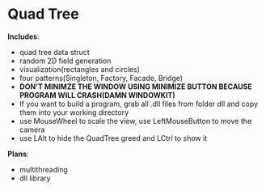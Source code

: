# Quad Tree

**Includes**:  
* quad tree data struct 
* random 2D field generation  
* visualization(rectangles and circles)  
* four patterns(Singleton, Factory, Facade, Bridge)   
* **DON'T MINIMZE THE WINDOW USING MINIMIZE BUTTON BECAUSE PROGRAM WILL CRASH(DAMN WINDOWKIT)**
* If you want to build a program, grab all .dll files from folder dll and copy them into your working directory  
* use MouseWheel to scale the view, use LeftMouseButton to move the camera  
* use LAlt to hide the QuadTree greed and LCtrl to show it

**Plans**:  
* multithreading
* dll library  
